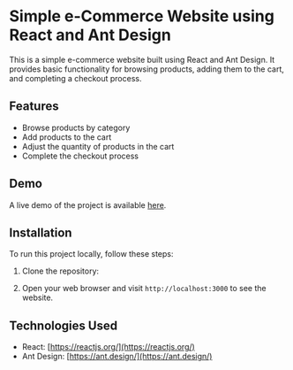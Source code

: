 # Simple e-Commerce Website using React and Ant Design

This is a simple e-commerce website built using React and Ant Design. It provides basic functionality for browsing products, adding them to the cart, and completing a checkout process.

## Features

- Browse products by category
- Add products to the cart
- Adjust the quantity of products in the cart
- Complete the checkout process

## Demo

A live demo of the project is available [here](https://simple-e-commerce-website.netlify.app/).

## Installation

To run this project locally, follow these steps:

1. Clone the repository:


5. Open your web browser and visit `http://localhost:3000` to see the website.

## Technologies Used

- React: [https://reactjs.org/](https://reactjs.org/)
- Ant Design: [https://ant.design/](https://ant.design/)



